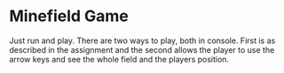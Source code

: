 # Minefield Game
Just run and play. There are two ways to play, both in console. First is as described in the assignment and the second allows the player to use the arrow keys and see the whole field and the players position.